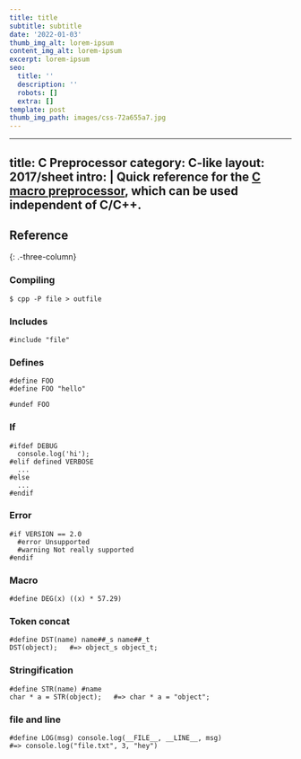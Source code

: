 ```yaml
---
title: title
subtitle: subtitle
date: '2022-01-03'
thumb_img_alt: lorem-ipsum
content_img_alt: lorem-ipsum
excerpt: lorem-ipsum
seo:
  title: ''
  description: ''
  robots: []
  extra: []
template: post
thumb_img_path: images/css-72a655a7.jpg
---
```

---
title: C Preprocessor
category: C-like
layout: 2017/sheet
intro: |
  Quick reference for the [C macro preprocessor](https://en.m.wikipedia.org/wiki/C_preprocessor), which can be used independent of C/C++.
---

## Reference

{: .-three-column}

### Compiling

```
$ cpp -P file > outfile
```

### Includes

```
#include "file"
```

### Defines

```
#define FOO
#define FOO "hello"

#undef FOO
```

### If

```
#ifdef DEBUG
  console.log('hi');
#elif defined VERBOSE
  ...
#else
  ...
#endif
```

### Error

```
#if VERSION == 2.0
  #error Unsupported
  #warning Not really supported
#endif
```

### Macro

```
#define DEG(x) ((x) * 57.29)
```

### Token concat

```
#define DST(name) name##_s name##_t
DST(object);   #=> object_s object_t;
```

### Stringification

```
#define STR(name) #name
char * a = STR(object);   #=> char * a = "object";
```

### file and line

```
#define LOG(msg) console.log(__FILE__, __LINE__, msg)
#=> console.log("file.txt", 3, "hey")
```
